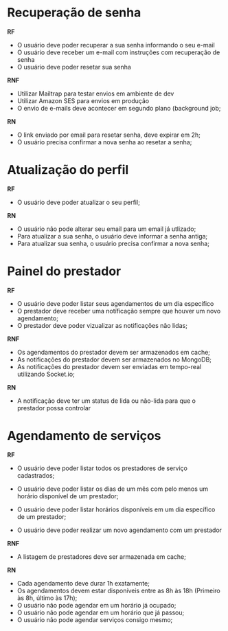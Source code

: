 # Recuperação de senha

**RF**

- O usuário deve poder recuperar a sua senha informando o seu e-mail
- O usuário deve receber um e-mail com instruções com recuperação de senha
- O usuário deve poder resetar sua senha

**RNF**

- Utilizar Mailtrap para testar envios em ambiente de dev
- Utilizar Amazon SES para envios em produção
- O envio de e-mails deve acontecer em segundo plano (background job;

**RN**

- O link enviado por email para resetar senha, deve expirar em 2h;
- O usuário precisa confirmar a nova senha ao resetar a senha;

# Atualização do perfil

**RF**

- O usuário deve poder atualizar o seu perfil;

**RN**

- O usuário não pode alterar seu email para um email já utlizado;
- Para atualizar a sua senha, o usuário deve informar a senha antiga;
- Para atualizar sua senha, o usuário precisa confirmar a nova senha;

# Painel do prestador

**RF**

- O usuário deve poder listar seus agendamentos de um dia específico
- O prestador deve receber uma notíficação sempre que houver um novo agendamento;
- O prestador deve poder vizualizar as notificações não lidas;

**RNF**

- Os agendamentos do prestador devem ser armazenados em cache;
- As notificações do prestador devem ser armazenados no MongoDB;
- As notificações do prestador devem ser enviadas em tempo-real utilizando Socket.io;

**RN**

- A notificação deve ter um status de lida ou não-lida para que o prestador possa controlar

# Agendamento de serviços

**RF**

- O usuário deve poder listar todos os prestadores de serviço cadastrados;

- O usuário deve poder listar os dias de um mês com pelo menos um horário disponível de um prestador;

- O usuário deve poder listar horários disponíveis em um dia específico de um prestador;

- O usuário deve poder realizar um novo agendamento com um prestador

**RNF**

- A listagem de prestadores deve ser armazenada em cache;

**RN**

- Cada agendamento deve durar 1h exatamente;
- Os agendamentos devem estar disponíveis entre as 8h às 18h (Primeiro às 8h, último às 17h);
- O usuário não pode agendar em um horário já ocupado;
- O usuário não pode agendar em um horário que já passou;
- O usuário não pode agendar serviços consigo mesmo;

